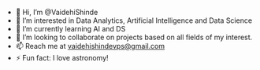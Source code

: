 - 👋 Hi, I’m @VaidehiShinde
- 👀 I’m interested in Data Analytics, Artificial Intelligence and Data Science
- 🌱 I’m currently learning AI and DS
- 💞️ I’m looking to collaborate on projects based on all fields of my interest.
- 📫 Reach me at vaidehishindevps@gmail.com
- ⚡ Fun fact: I love astronomy!

<!---
VaidehiShinde/VaidehiShinde is a ✨ special ✨ repository because its `README.md` (this file) appears on your GitHub profile.
You can click the Preview link to take a look at your changes.
--->
